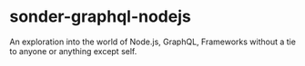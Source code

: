 # sonder-graphql-nodejs
An exploration into the world of Node.js, GraphQL, Frameworks without a tie to anyone or anything except self.
